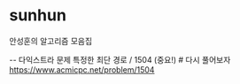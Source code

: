 # sunhun
안성훈의 알고리즘 모음집



-- 다익스트라 문제
특정한 최단 경로 / 1504  (중요!) # 다시 풀어보자
https://www.acmicpc.net/problem/1504
